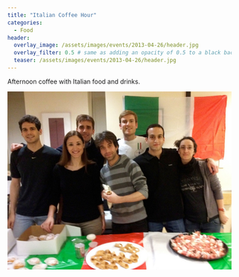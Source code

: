 ```yaml
---
title: "Italian Coffee Hour"
categories:
  - Food
header:
  overlay_image: /assets/images/events/2013-04-26/header.jpg
  overlay_filter: 0.5 # same as adding an opacity of 0.5 to a black background
  teaser: /assets/images/events/2013-04-26/header.jpg
---
```


Afternoon coffee with Italian food and drinks.

![image](/assets/images/events/2013-04-26/header.jpg)
